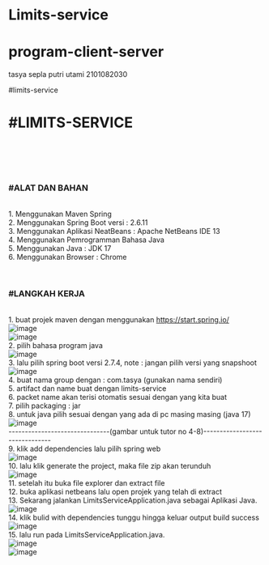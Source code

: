 # Limits-service
# program-client-server
tasya sepla putri utami 2101082030

#limits-service
<br><H1>#LIMITS-SERVICE<H1>

<br><h3>#ALAT DAN BAHAN</h3>
<br>1. Menggunakan Maven Spring
<br>2. Menggunakan Spring Boot versi : 2.6.11
<br>3. Menggunakan Aplikasi NeatBeans : Apache NetBeans IDE 13
<br>4. Menggunakan Pemrogramman Bahasa Java
<br>5. Menggunakan Java : JDK 17
<br>6. Menggunakan Browser : Chrome

<br><h3>#LANGKAH KERJA</h3>
<br>1. buat projek maven dengan menggunakan https://start.spring.io/
<br>![image](https://user-images.githubusercontent.com/113502811/192435601-ef28683f-82a1-4c41-816d-1aef2d0b98ca.png)
<br>![image](https://user-images.githubusercontent.com/113502811/192429490-4c42afe9-5f4d-4e96-bf8a-f33fd5aff1db.png)
<br>2. pilih bahasa program java
<br>![image](https://user-images.githubusercontent.com/113502811/192429440-5c5de219-aceb-4248-99ec-05f94a157446.png)
<br>3. lalu pilih spring boot versi 2.7.4, note : jangan pilih versi yang snapshoot
<br>![image](https://user-images.githubusercontent.com/113502811/192429534-0e036fb4-10ab-456b-81cd-ba1833fd7760.png)
<br>4. buat nama group dengan : com.tasya (gunakan nama sendiri)
<br>5. artifact dan name buat dengan limits-service
<br>6. packet name akan terisi otomatis sesuai dengan yang kita buat
<br>7. pilih packaging : jar
<br>8. untuk java pilih sesuai dengan yang ada di pc masing masing (java 17)
<br>![image](https://user-images.githubusercontent.com/113502811/192436103-1e910d02-d8c0-4ff1-9e0e-0efde00614ac.png)
<br>-------------------------------(gambar untuk tutor no 4-8)-------------------------------
<br>9. klik add dependencies lalu pilih spring web
<br>![image](https://user-images.githubusercontent.com/113502811/192429807-be4c5c99-ac93-47e2-a8ed-e46032caa377.png)
<br>10. lalu klik generate the project, maka file zip akan terunduh
<br>![image](https://user-images.githubusercontent.com/113502811/192433150-7fdb8795-7e49-49bf-a669-88a3fd2629e2.png)
<br>11. setelah itu buka file explorer dan extract file
<br>12. buka aplikasi netbeans lalu open projek yang telah di extract
<br>13. Sekarang jalankan LimitsServiceApplication.java sebagai Aplikasi Java.
<br>![image](https://user-images.githubusercontent.com/113502811/192434648-4a5c8243-efab-4ef6-95e5-cf32f40a045a.png)
<br>14. klik bulid with dependencies tunggu hingga keluar output build success
<br>![image](https://user-images.githubusercontent.com/113502811/192434768-605d289e-c18e-4f34-8dce-3714f3bdd4f2.png)
<br>15. lalu run pada LimitsServiceApplication.java.
<br>![image](https://user-images.githubusercontent.com/113502811/192434970-a1b92e6f-975e-46d3-b5f4-4cd8a60447da.png)
<br>![image](https://user-images.githubusercontent.com/113502811/192436563-64141183-1c82-4a92-be77-9f31ea4ac575.png)
